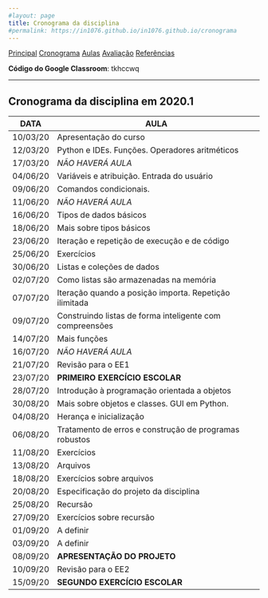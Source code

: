 ```yaml
---
#layout: page
title: Cronograma da disciplina
#permalink: https://in1076.github.io/in1076.github.io/cronograma
---
```

[Principal](https://in1076.github.io) [Cronograma](https://in1076.github.io/cronograma) [Aulas](https://in1076.github.io/aulas) [Avaliação](https://in1076.github.io/avaliacao) [Referências](https://in1076.github.io/referencias)


**Código do Google Classroom**: tkhccwq

---

## Cronograma da disciplina em 2020.1	

|**DATA**|	**AULA** | 
|--------|-------------------------------------------------|
|10/03/20|	Apresentação do curso |
|12/03/20|	Python e IDEs. Funções. Operadores aritméticos|
|17/03/20|	*NÃO HAVERÁ AULA*|
|04/06/20|	Variáveis e atribuição. Entrada do usuário|
|09/06/20|	Comandos condicionais.|
|11/06/20|	*NÃO HAVERÁ AULA* |
|16/06/20|	Tipos de dados básicos|
|18/06/20|	Mais sobre tipos básicos|
|23/06/20|	Iteração e repetição de execução e de código|
|25/06/20|	Exercícios|
|30/06/20|	Listas e coleções de dados|
|02/07/20|	Como listas são armazenadas na memória|
|07/07/20|	Iteração quando a posição importa. Repetição ilimitada|
|09/07/20|	Construindo listas de forma inteligente com compreensões|
|14/07/20|	Mais funções|
|16/07/20|	*NÃO HAVERÁ AULA*|
|21/07/20|	Revisão para o EE1|
|23/07/20|	**PRIMEIRO EXERCÍCIO ESCOLAR**|
|28/07/20|	Introdução à programação orientada a objetos|
|30/08/20|	Mais sobre objetos e classes. GUI em Python.|
|04/08/20|	Herança e inicialização|
|06/08/20|	Tratamento de erros e construção de programas robustos|
|11/08/20|	Exercícios|
|13/08/20|	Arquivos|
|18/08/20|	Exercícios sobre arquivos|
|20/08/20|	Especificação do projeto da disciplina|
|25/08/20|	Recursão|
|27/09/20|	Exercícios sobre recursão|
|01/09/20|	A definir|
|03/09/20|	A definir|
|08/09/20|	**APRESENTAÇÃO DO PROJETO**|  
|10/09/20|	Revisão para o EE2|
|15/09/20|	**SEGUNDO EXERCÍCIO ESCOLAR**|
